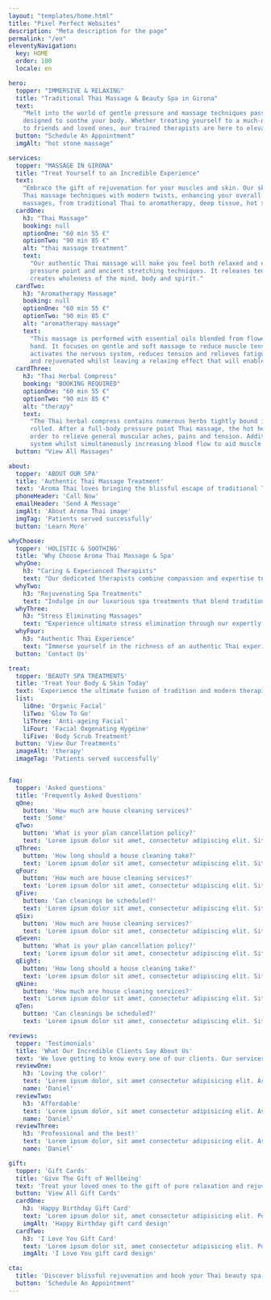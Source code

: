 ```yaml
---
layout: "templates/home.html"
title: "Pixel Perfect Websites"
description: "Meta description for the page"
permalink: "/en"
eleventyNavigation:
  key: HOME
  order: 100
  locale: en

hero:
  topper: "IMMERSIVE & RELAXING"
  title: "Traditional Thai Massage & Beauty Spa in Girona"
  text:
    "Melt into the world of gentle pressure and massage techniques passed down from generation to generation and
    designed to soothe your body. Whether treating yourself to a much-needed massage or gifting a beauty spa treatment
    to friends and loved ones, our trained therapists are here to elevate your dream visit."
  button: "Schedule An Appointment"
  imgAlt: "hot stone massage"

services:
  topper: "MASSAGE IN GIRONA"
  title: "Treat Yourself to an Incredible Experience"
  text:
    "Embrace the gift of rejuvenation for your muscles and skin. Our skilled therapists seamlessly blend traditional
    Thai massage techniques with modern twists, enhancing your overall health and well-being. Explore a diverse menu of
    massages, from traditional Thai to aromatherapy, deep tissue, hot stone, and beyond."
  cardOne:
    h3: "Thai Massage"
    booking: null
    optionOne: "60 min 55 €"
    optionTwo: "90 min 85 €"
    alt: "thai massage treatment"
    text:
      "Our authentic Thai massage will make you feel both relaxed and energised through its unique combination of
      pressure point and ancient stretching techniques. It releases tension, increases vitality and flexibility, and
      creates wholeness of the mind, body and spirit."
  cardTwo:
    h3: "Aromatherapy Massage"
    booking: null
    optionOne: "60 min 55 €"
    optionTwo: "90 min 85 €"
    alt: "aromatherapy massage"
    text:
      "This massage is performed with essential oils blended from flower and fruit extracts to stimulate the muscles by
      hand. It focuses on gentle and soft massage to reduce muscle tension. The oil massage has a relaxing aroma that
      activates the nervous system, reduces tension and relieves fatigue. This oil massage will make your skin smooth
      and rejuvenated whilst leaving a relaxing effect that will enable you to sleep well."
  cardThree:
    h3: "Thai Herbal Compress"
    booking: "BOOKING REQUIRED"
    optionOne: "60 min 55 €"
    optionTwo: "90 min 85 €"
    alt: "therapy"
    text:
      "The Thai herbal compress contains numerous herbs tightly bound in fabric which is steamed until hot and firmly
      rolled. After a full-body pressure point Thai massage, the hot herbal compress is pressed over the entire body in
      order to relieve general muscular aches, pains and tension. Additionally, improving and stimulating the lymphatic
      system whilst simultaneously increasing blood flow to aid muscle repair."
  button: "View All Massages"

about:
  topper: 'ABOUT OUR SPA'
  title: 'Authentic Thai Massage Treatment'
  text: 'Aroma Thai loves bringing the blissful escape of traditional Thai massage and beauty spa services to all our clients in Spain. Our dedicated team of professionals brings years of expertise to address your specific health concerns, ensuring a trusted haven of relaxation each and every time.'
  phoneHeader: 'Call Now'
  emailHeader: 'Send A Message'
  imgAlt: 'About Aroma Thai image'
  imgTag: 'Patients served successfully'
  button: 'Learn More'

whyChoose:
  topper: 'HOLISTIC & SOOTHING'
  title: 'Why Choose Aroma Thai Massage & Spa'
  whyOne:
    h3: "Caring & Experienced Therapists"
    text: "Our dedicated therapists combine compassion and expertise to provide personalized care, ensuring optimal comfort and well-being throughout your spa journey."
  whyTwo:
    h3: "Rejuvenating Spa Treatments"
    text: "Indulge in our luxurious spa treatments that blend traditional techniques with modern innovations, offering a revitalizing escape for your body and mind."
  whyThree:
    h3: "Stress Eliminating Massages"
    text: "Experience ultimate stress elimination through our expertly crafted massages. Our therapists skillfully target tension to restore balance, leaving you refreshed, renewed, and ready to embrace life's challenges."
  whyFour:
    h3: "Authentic Thai Experience"
    text: "Immerse yourself in the richness of an authentic Thai experience. Let our skilled therapists bring the traditions and techniques of Thailand to life, transporting you to a world of serenity and tranquility."
  button: 'Contact Us'

treat:
  topper: 'BEAUTY SPA TREATMENTS'
  title: 'Treat Your Body & Skin Today'
  text: 'Experience the ultimate fusion of tradition and modern therapies at Aroma Thai. Our premium beauty spa treatments blend natural products with expert skills, ensuring your skin radiates beauty and wellness. Discover a new level of pampering from organic facials to sessions that fight the effects of aging and visit our Girona spa today!'
  list:
    liOne: 'Organic Facial'
    liTwo: 'Glow To Go'
    liThree: 'Anti-ageing Facial'
    liFour: 'Facial Oxgenating Hygeine'
    liFive: 'Body Scrub Treatment'
  button: 'View Our Treatments'
  imageAlt: 'therapy'
  imageTag: 'Patients served successfully'


faq:
  topper: 'Asked questions'
  title: 'Frequently Asked Questions'
  qOne:
    button: 'How much are house cleaning services?'
    text: 'Some'
  qTwo:
    button: 'What is your plan cancellation policy?'
    text: 'Lorem ipsum dolor sit amet, consectetur adipiscing elit. Sit convallis nunc neque, bibendum pulvinar vitae commodo velit. Proin diam tortor sed malesuada nunc, habitant. Dignissim ipsum porta enim, magna urna, quam.'
  qThree:
    button: 'How long should a house cleaning take?'
    text: 'Lorem ipsum dolor sit amet, consectetur adipiscing elit. Sit convallis nunc neque, bibendum pulvinar vitae commodo velit. Proin diam tortor sed malesuada nunc, habitant. Dignissim ipsum porta enim, magna urna, quam.'
  qFour:
    button: 'How much are house cleaning services?'
    text: 'Lorem ipsum dolor sit amet, consectetur adipiscing elit. Sit convallis nunc neque, bibendum pulvinar vitae commodo velit. Proin diam tortor sed malesuada nunc, habitant. Dignissim ipsum porta enim, magna urna, quam.'
  qFive:
    button: 'Can cleanings be scheduled?'
    text: 'Lorem ipsum dolor sit amet, consectetur adipiscing elit. Sit convallis nunc neque, bibendum pulvinar vitae commodo velit. Proin diam tortor sed malesuada nunc, habitant. Dignissim ipsum porta enim, magna urna, quam.'
  qSix:
    button: 'How much are house cleaning services?'
    text: 'Lorem ipsum dolor sit amet, consectetur adipiscing elit. Sit convallis nunc neque, bibendum pulvinar vitae commodo velit. Proin diam tortor sed malesuada nunc, habitant. Dignissim ipsum porta enim, magna urna, quam.'
  qSeven:
    button: 'What is your plan cancellation policy?'
    text: 'Lorem ipsum dolor sit amet, consectetur adipiscing elit. Sit convallis nunc neque, bibendum pulvinar vitae commodo velit. Proin diam tortor sed malesuada nunc, habitant. Dignissim ipsum porta enim, magna urna, quam.'
  qEight:
    button: 'How long should a house cleaning take?'
    text: 'Lorem ipsum dolor sit amet, consectetur adipiscing elit. Sit convallis nunc neque, bibendum pulvinar vitae commodo velit. Proin diam tortor sed malesuada nunc, habitant. Dignissim ipsum porta enim, magna urna, quam.'
  qNine:
    button: 'How much are house cleaning services?'
    text: 'Lorem ipsum dolor sit amet, consectetur adipiscing elit. Sit convallis nunc neque, bibendum pulvinar vitae commodo velit. Proin diam tortor sed malesuada nunc, habitant. Dignissim ipsum porta enim, magna urna, quam.'
  qTen:
    button: 'Can cleanings be scheduled?'
    text: 'Lorem ipsum dolor sit amet, consectetur adipiscing elit. Sit convallis nunc neque, bibendum pulvinar vitae commodo velit. Proin diam tortor sed malesuada nunc, habitant. Dignissim ipsum porta enim, magna urna, quam.'

reviews:
  topper: 'Testimonials'
  title: 'What Our Incredible Clients Say About Us'
  text: 'We love getting to know every one of our clients. Our services are well known within our local community just as much as our international vacationers. Just look at what our satisfied visitors have to say about Aroma Thai Massage & Spa.'
  reviewOne:
    h3: 'Loving the color!'
    text: 'Lorem ipsum dolor, sit amet consectetur adipisicing elit. Asperiores iste vitae, aliquam temporibus modi libero dolorem rerum? Dolore soluta eligendi mollitia. Doloribus et exercitationem cupiditate?'
    name: 'Daniel'
  reviewTwo:
    h3: 'Affordable'
    text: 'Lorem ipsum dolor, sit amet consectetur adipisicing elit. Asperiores iste vitae, aliquam temporibus modi libero dolorem rerum? Dolore soluta eligendi mollitia. Doloribus et exercitationem cupiditate?'
    name: 'Daniel'
  reviewThree:
    h3: 'Professional and the best!'
    text: 'Lorem ipsum dolor, sit amet consectetur adipisicing elit. Asperiores iste vitae, aliquam temporibus modi libero dolorem rerum? Dolore soluta eligendi mollitia. Doloribus et exercitationem cupiditate?'
    name: 'Daniel'

gift:
  topper: 'Gift Cards'
  title: 'Give The Gift of Wellbeing'
  text: 'Treat your loved ones to the gift of pure relaxation and rejuvenation. Our diverse menu of massages, including traditional Thai, aromatherapy, deep tissue, and hot stone, ensures an unforgettable experience. Spread joy for any occasion—birthdays, anniversaries, or as a token of appreciation. Give the gift of tranquility, wellness, and lasting memories with an Aroma Thai Massage and Spa gift card. Purchase yours today!'
  button: 'View All Gift Cards'
  cardOne:
    h3: 'Happy Birthday Gift Card'
    text: 'Lorem ipsum dolor sit, amet consectetur adipisicing elit. Possimus beatae placeat!'
    imgAlt: 'Happy Birthday gift card design'
  cardTwo:
    h3: 'I Love You Gift Card'
    text: 'Lorem ipsum dolor sit, amet consectetur adipisicing elit. Possimus beatae placeat!'
    imgAlt: 'I Love You gift card design'

cta:
  title: 'Discover blissful rejuvenation and book your Thai beauty spa escape today!'
  button: 'Schedule An Appointment'
---
```

